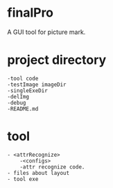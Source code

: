 finalPro
=================
A GUI tool for picture mark.

# project directory
	-tool code
	-testImage imageDir
	-singleExeDir
	-delImg
	-debug
	-README.md

# tool
	- <attrRecognize> 
		-<configs>
		-attr recognize code.
	- files about layout
	- tool exe
